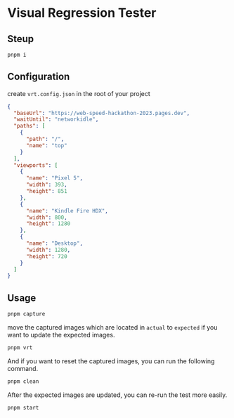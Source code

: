 # Visual Regression Tester

## Steup

```bash
pnpm i
```

## Configuration

create `vrt.config.json` in the root of your project

```json
{
  "baseUrl": "https://web-speed-hackathon-2023.pages.dev",
  "waitUntil": "networkidle",
  "paths": [
    {
      "path": "/",
      "name": "top"
    }
  ],
  "viewports": [
    {
      "name": "Pixel 5",
      "width": 393,
      "height": 851
    },
    {
      "name": "Kindle Fire HDX",
      "width": 800,
      "height": 1280
    },
    {
      "name": "Desktop",
      "width": 1280,
      "height": 720
    }
  ]
}
```

## Usage

```bash
pnpm capture
```

move the captured images which are located in `actual` to `expected` if you want to update the expected images.

```bash
pnpm vrt
```

And if you want to reset the captured images, you can run the following command.

```bash
pnpm clean
```

After the expected images are updated, you can re-run the test more easily.

```bash
pnpm start
```
